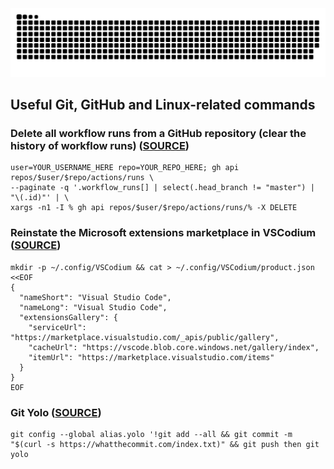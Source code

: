 <img src="https://raw.githubusercontent.com/Fra146/Fra146/output/snake.svg" alt="Snake animation" />

## Useful Git, GitHub and Linux-related commands

### Delete all workflow runs from a GitHub repository (clear the history of workflow runs) ([SOURCE](https://stackoverflow.com/questions/57927115/delete-a-workflow-from-github-actions))
~~~
user=YOUR_USERNAME_HERE repo=YOUR_REPO_HERE; gh api repos/$user/$repo/actions/runs \
--paginate -q '.workflow_runs[] | select(.head_branch != "master") | "\(.id)"' | \
xargs -n1 -I % gh api repos/$user/$repo/actions/runs/% -X DELETE
~~~

### Reinstate the Microsoft extensions marketplace in VSCodium ([SOURCE](https://github.com/VSCodium/vscodium/issues/519#issuecomment-711469237))
~~~
mkdir -p ~/.config/VSCodium && cat > ~/.config/VSCodium/product.json <<EOF
{
  "nameShort": "Visual Studio Code",
  "nameLong": "Visual Studio Code",
  "extensionsGallery": {
    "serviceUrl": "https://marketplace.visualstudio.com/_apis/public/gallery",
    "cacheUrl": "https://vscode.blob.core.windows.net/gallery/index",
    "itemUrl": "https://marketplace.visualstudio.com/items"
  }
}
EOF
~~~

### Git Yolo ([SOURCE](https://github.com/atongen/yolo/blob/main/install.sh))
~~~
git config --global alias.yolo '!git add --all && git commit -m "$(curl -s https://whatthecommit.com/index.txt)" && git push then git yolo
~~~

